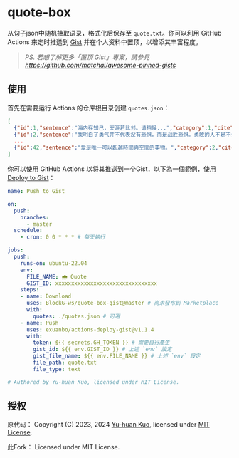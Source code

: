 # quote-box

从句子json中随机抽取语录，格式化后保存至 `quote.txt`。你可以利用 GitHub Actions 來定时推送到 [Gist](https://gist.github.com) 并在个人资料中置顶，以增添其丰富程度。


> *PS. 若想了解更多「置頂 Gist」專案，請參見*  
> *<https://github.com/matchai/awesome-pinned-gists>*

## 使用

首先在需要运行 Actions 的仓库根目录创建 `quotes.json`：
```json
[
  {"id":1,"sentence":"海内存知己，天涯若比邻。请稍候...","category":1,"cite":"Windows 10/11 OOBE","author":"微软式中文"},
  {"id":2,"sentence":"我明白了勇气并不代表没有恐惧，而是战胜恐惧。勇敢的人不是不会恐惧的人，而是战胜了恐惧的人。","category":2,"cite":"...","author":"纳尔逊·曼德拉"},
  ...
  {"id":42,"sentence":"愛是唯一可以超越時間與空間的事物。","category":2,"cite":"星際效應","author":"艾蜜莉亞・布蘭德"}
]  
```

你可以使用 GitHub Actions 以将其推送到一个Gist，以下為一個範例，使用 [Deploy to Gist](https://github.com/marketplace/actions/deploy-to-gist)：

```yaml
name: Push to Gist

on:
  push:
    branches:
      - master
  schedule:
    - cron: 0 0 * * * # 每天執行

jobs:
  push:
    runs-on: ubuntu-22.04
    env:
      FILE_NAME: 🌧 Quote
      GIST_ID: xxxxxxxxxxxxxxxxxxxxxxxxxxxxxxxx
    steps:
    - name: Download
      uses: BlockG-ws/quote-box-gist@master # 尚未發布到 Marketplace
      with:
        quotes: ./quotes.json # 可選
    - name: Push
      uses: exuanbo/actions-deploy-gist@v1.1.4
      with:
        token: ${{ secrets.GH_TOKEN }} # 需要自行產生
        gist_id: ${{ env.GIST_ID }} # 上述 `env` 設定
        gist_file_name: ${{ env.FILE_NAME }} # 上述 `env` 設定
        file_path: quote.txt
        file_type: text

# Authored by Yu-huan Kuo, licensed under MIT License.
```

## 授权

原代码：
Copyright (C) 2023, 2024 [Yu-huan Kuo](https://github.com/rnmeow), licensed under [MIT License](https://github.com/rnmeow/quote-box-zh_tw/blob/master/LICENSE.txt).

此Fork：
Licensed under MIT License.